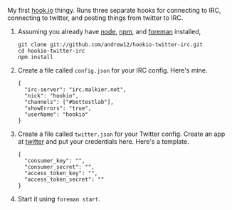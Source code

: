 My first [hook.io][] thingy. Runs three separate hooks for connecting to IRC, 
connecting to twitter, and posting things from twitter to IRC.

1.  Assuming you already have [node][], [npm][], and [foreman][] installed,

        git clone git://github.com/andrew12/hookio-twitter-irc.git
        cd hookio-twitter-irc
        npm install

2.  Create a file called `config.json` for your IRC config. Here's mine.

        {
          "irc-server": "irc.malkier.net",
          "nick": "hookio",
          "channels": ["#bottestlab"],
          "showErrors": "true",
          "userName": "hookio"
        }

3.  Create a file called `twitter.json` for your Twitter config. Create an app 
    at [twitter][] and put your credentials here. Here's a template.

        {
          "consumer_key": "",
          "consumer_secret": "",
          "access_token_key": "",
          "access_token_secret": ""
        }

4.  Start it using `foreman start`.

[hook.io]: http://hook.io
[node]: http://nodejs.org/
[npm]: http://npmjs.org/
[foreman]: http://ddollar.github.com/foreman/
[twitter]: https://dev.twitter.com/apps
